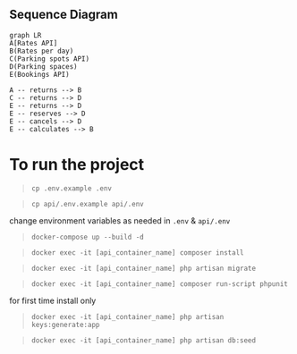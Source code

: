 ## Sequence Diagram

```mermaid
graph LR
A[Rates API]
B(Rates per day)
C(Parking spots API)
D(Parking spaces)
E(Bookings API)

A -- returns --> B
C -- returns --> D
E -- returns --> D
E -- reserves --> D
E -- cancels --> D
E -- calculates --> B
```

# To run the project

> `cp .env.example .env`

> `cp api/.env.example api/.env`

change environment variables as needed in `.env` & `api/.env`

> `docker-compose up --build -d`

> `docker exec -it [api_container_name] composer install`

> `docker exec -it [api_container_name] php artisan migrate`

> `docker exec -it [api_container_name] composer run-script phpunit`

for first time install only

> `docker exec -it [api_container_name] php artisan keys:generate:app`

> `docker exec -it [api_container_name] php artisan db:seed`
